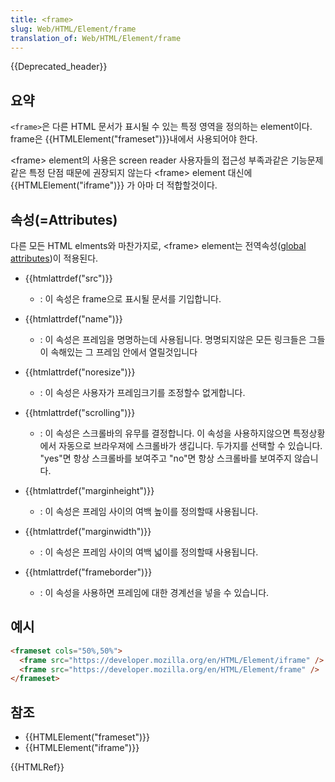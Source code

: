 ```yaml
---
title: <frame>
slug: Web/HTML/Element/frame
translation_of: Web/HTML/Element/frame
---
```

{{Deprecated_header}}

## 요약

`<frame>`은 다른 HTML 문서가 표시될 수 있는 특정 영역을 정의하는 element이다. frame은 {{HTMLElement("frameset")}}내에서 사용되어야 한다.

\<frame> element의 사용은 screen reader 사용자들의 접근성 부족과같은 기능문제같은 특정 단점 때문에 권장되지 않는다
\<frame> element 대신에 {{HTMLElement("iframe")}} 가 아마 더 적합할것이다.

## 속성(=Attributes)

다른 모든 HTML elments와 마찬가지로, \<frame> element는 전역속성([global attributes](/ko/docs/HTML/Global_attributes))이 적용된다.

- {{htmlattrdef("src")}}
  - : 이 속성은 frame으로 표시될 문서를 기입합니다.
- {{htmlattrdef("name")}}
  - : 이 속성은 프레임을 명명하는데 사용됩니다. 명명되지않은 모든 링크들은 그들이 속해있는 그 프레임 안에서 열릴것입니다
- {{htmlattrdef("noresize")}}

  - : 이 속성은 사용자가 프레임크기를 조정할수 없게합니다.

- {{htmlattrdef("scrolling")}}
  - :&#x20;
    이 속성은 스크롤바의 유무를 결정합니다. 이 속성을 사용하지않으면 특정상황에서 자동으로 브라우져에 스크롤바가 생깁니다.
    두가지를 선택할 수 있습니다. "yes"면 항상 스크롤바를 보여주고 "no"면 항상 스크롤바를 보여주지 않습니다.
- {{htmlattrdef("marginheight")}}
  - : 이 속성은 프레임 사이의 여백 높이를 정의할때 사용됩니다.
- {{htmlattrdef("marginwidth")}}
  - : 이 속성은 프레임 사이의 여백 넓이를 정의할때 사용됩니다.
- {{htmlattrdef("frameborder")}}
  - : 이 속성을 사용하면 프레임에 대한 경계선을 넣을 수 있습니다.

## 예시

```html
<frameset cols="50%,50%">
  <frame src="https://developer.mozilla.org/en/HTML/Element/iframe" />
  <frame src="https://developer.mozilla.org/en/HTML/Element/frame" />
</frameset>
```

## 참조

- {{HTMLElement("frameset")}}
- {{HTMLElement("iframe")}}

{{HTMLRef}}
